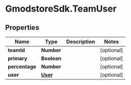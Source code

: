 # GmodstoreSdk.TeamUser

## Properties

Name | Type | Description | Notes
------------ | ------------- | ------------- | -------------
**teamId** | **Number** |  | [optional] 
**primary** | **Boolean** |  | [optional] 
**percentage** | **Number** |  | [optional] 
**user** | [**User**](User.md) |  | [optional] 


